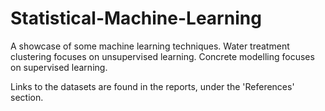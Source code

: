 # Statistical-Machine-Learning
A showcase of some machine learning techniques. 
Water treatment clustering focuses on unsupervised learning. 
Concrete modelling focuses on supervised learning.

Links to the datasets are found in the reports, under the 'References' section.
